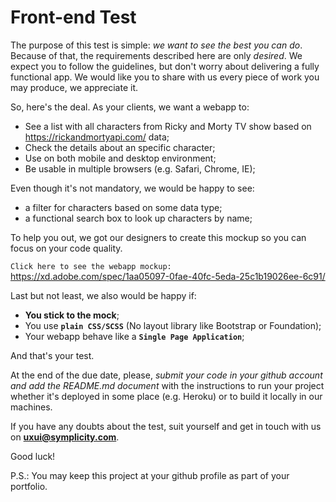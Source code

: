 # Front-end Test
The purpose of this test is simple: *we want to see the best you can do*. Because of that, the requirements described here
are only *desired*. We expect you to follow the guidelines, but don't worry about delivering a fully functional app. We would like you to share with us every piece of work you may produce, we appreciate it.

So, here's the deal. As your clients, we want a webapp to:
 * See a list with all characters from Ricky and Morty TV show based on https://rickandmortyapi.com/ data;
 * Check the details about an specific character;
 * Use on both mobile and desktop environment;
 * Be usable in multiple browsers (e.g. Safari, Chrome, IE);

Even though it's not mandatory, we would be happy to see:
 * a filter for characters based on some data type;
 * a functional search box to look up characters by name;
 
To help you out, we got our designers to create this mockup so you can focus on your code quality.

`Click here to see the webapp mockup:` https://xd.adobe.com/spec/1aa05097-0fae-40fc-5eda-25c1b19026ee-6c91/

Last but not least, we also would be happy if:
 * **You stick to the mock**;
 * You use **`plain CSS/SCSS`** (No layout library like Bootstrap or Foundation);
 * Your webapp behave like a **`Single Page Application`**;

And that's your test. 

At the end of the due date, please, *submit your code in your github account and add the README.md document* with the instructions to run your project whether it's deployed in some place (e.g. Heroku) or to build it locally in our machines. 

If you have any doubts about the test, suit yourself and get in touch with us on **uxui@symplicity.com**.

Good luck!

P.S.: You may keep this project at your github profile as part of your portfolio.
